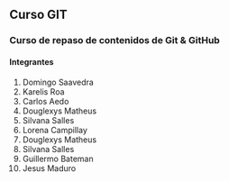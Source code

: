 ## Curso GIT

### Curso de repaso de contenidos de Git & GitHub

#### Integrantes

1) Domingo Saavedra
2) Karelis Roa
3) Carlos Aedo
4) Douglexys Matheus
5) Silvana Salles
6) Lorena Campillay
7) Douglexys Matheus
8) Silvana Salles
9) Guillermo Bateman
10) Jesus Maduro



